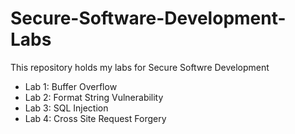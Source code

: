 # Secure-Software-Development-Labs
This repository holds my labs for Secure Softwre Development  
* Lab 1: Buffer Overflow
* Lab 2: Format String Vulnerability
* Lab 3: SQL Injection
* Lab 4: Cross Site Request Forgery
